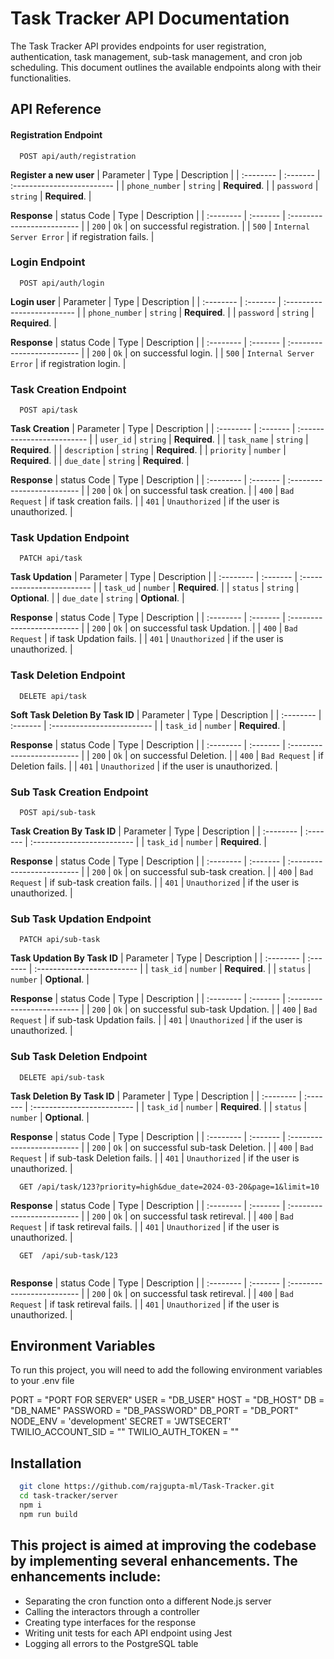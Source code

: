 

# Task Tracker API Documentation

The Task Tracker API provides endpoints for user registration, authentication, task management, sub-task management, and cron job scheduling. This document outlines the available endpoints along with their functionalities.


## API Reference

#### Registration Endpoint

```http
  POST api/auth/registration
```
**Register a new user**
| Parameter | Type     | Description                |
| :-------- | :------- | :------------------------- |
| `phone_number` | `string` | **Required**. |
| `password` | `string` | **Required**. |

**Response**
| status Code | Type     | Description                |
| :-------- | :------- | :------------------------- |
| `200` | `Ok` | on successful registration. |
| `500` | `Internal Server Error` | if registration fails. |


### Login Endpoint 
```http
  POST api/auth/login
```
**Login user**
| Parameter | Type     | Description                |
| :-------- | :------- | :------------------------- |
| `phone_number` | `string` | **Required**. |
| `password` | `string` | **Required**. |

**Response**
| status Code | Type     | Description                |
| :-------- | :------- | :------------------------- |
| `200` | `Ok` | on successful login. |
| `500` | `Internal Server Error` | if registration login. |

### Task Creation Endpoint 
```http
  POST api/task
```
**Task Creation**
| Parameter | Type     | Description                |
| :-------- | :------- | :------------------------- |
| `user_id` | `string` | **Required**. |
| `task_name` | `string` | **Required**. |
| `description` | `string` | **Required**. |
| `priority` | `number` | **Required**. |
| `due_date` | `string` | **Required**. |

**Response**
| status Code | Type     | Description                |
| :-------- | :------- | :------------------------- |
| `200` | `Ok` | on successful task creation. |
| `400` | `Bad Request` | if task creation fails. |
| `401` | `Unauthorized` | if the user is unauthorized. |

### Task Updation Endpoint 
```http
  PATCH api/task
```
**Task Updation**
| Parameter | Type     | Description                |
| :-------- | :------- | :------------------------- |
| `task_ud` | `number` | **Required**. |
| `status` | `string` | **Optional**. |
| `due_date` | `string` | **Optional**. |

**Response**
| status Code | Type     | Description                |
| :-------- | :------- | :------------------------- |
| `200` | `Ok` | on successful task Updation. |
| `400` | `Bad Request` | if task Updation fails. |
| `401` | `Unauthorized` | if the user is unauthorized. |

### Task Deletion Endpoint 
```http
  DELETE api/task
```
**Soft Task Deletion By Task ID**
| Parameter | Type     | Description                |
| :-------- | :------- | :------------------------- |
| `task_id` | `number` | **Required**. |


**Response**
| status Code | Type     | Description                |
| :-------- | :------- | :------------------------- |
| `200` | `Ok` | on successful Deletion. |
| `400` | `Bad Request` | if Deletion fails. |
| `401` | `Unauthorized` | if the user is unauthorized. |

### Sub Task Creation Endpoint 
```http
  POST api/sub-task
```
**Task Creation By Task ID**
| Parameter | Type     | Description                |
| :-------- | :------- | :------------------------- |
| `task_id` | `number` | **Required**. |


**Response**
| status Code | Type     | Description                |
| :-------- | :------- | :------------------------- |
| `200` | `Ok` | on successful sub-task creation. |
| `400` | `Bad Request` | if sub-task creation fails. |
| `401` | `Unauthorized` | if the user is unauthorized. |


### Sub Task Updation Endpoint 
```http
  PATCH api/sub-task
```
**Task Updation By Task ID**
| Parameter | Type     | Description                |
| :-------- | :------- | :------------------------- |
| `task_id` | `number` | **Required**. |
| `status` | `number` | **Optional**. |


**Response**
| status Code | Type     | Description                |
| :-------- | :------- | :------------------------- |
| `200` | `Ok` | on successful sub-task Updation. |
| `400` | `Bad Request` | if sub-task Updation fails. |
| `401` | `Unauthorized` | if the user is unauthorized. |

### Sub Task Deletion Endpoint 
```http
  DELETE api/sub-task
```
**Task Deletion By Task ID**
| Parameter | Type     | Description                |
| :-------- | :------- | :------------------------- |
| `task_id` | `number` | **Required**. |
| `status` | `number` | **Optional**. |


**Response**
| status Code | Type     | Description                |
| :-------- | :------- | :------------------------- |
| `200` | `Ok` | on successful sub-task Deletion. |
| `400` | `Bad Request` | if sub-task Deletion fails. |
| `401` | `Unauthorized` | if the user is unauthorized. |


```http
  GET /api/task/123?priority=high&due_date=2024-03-20&page=1&limit=10

```

**Response**
| status Code | Type     | Description                |
| :-------- | :------- | :------------------------- |
| `200` | `Ok` | on successful task retireval. |
| `400` | `Bad Request` | if task retireval fails. |
| `401` | `Unauthorized` | if the user is unauthorized. |

```http
  GET  /api/sub-task/123


```

**Response**
| status Code | Type     | Description                |
| :-------- | :------- | :------------------------- |
| `200` | `Ok` | on successful task retireval. |
| `400` | `Bad Request` | if task retireval fails. |
| `401` | `Unauthorized` | if the user is unauthorized. |



## Environment Variables

To run this project, you will need to add the following environment variables to your .env file

PORT = "PORT FOR SERVER"
USER = "DB_USER"
HOST = "DB_HOST"
DB = "DB_NAME"
PASSWORD = "DB_PASSWORD"
DB_PORT = "DB_PORT"
NODE_ENV = 'development'
SECRET = 'JWTSECERT'
TWILIO_ACCOUNT_SID = ""
TWILIO_AUTH_TOKEN = ""


## Installation

```bash
  git clone https://github.com/rajgupta-ml/Task-Tracker.git
  cd task-tracker/server
  npm i 
  npm run build
```

## This project is aimed at improving the codebase by implementing several enhancements. The enhancements include:

- Separating the cron function onto a different Node.js server
- Calling the interactors through a controller
- Creating type interfaces for the response
- Writing unit tests for each API endpoint using Jest
- Logging all errors to the PostgreSQL table





